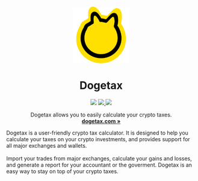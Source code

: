 <p align="center">
  <a href="#"></a>
  <p align="center">
   <img width="150" height="150" src="https://raw.githubusercontent.com/dogetax/.github/main/profile/dogetax_logo.png" alt="Dogetax logo">
  </p>
  <h1 align="center">
    <b>Dogetax</b>
  </h1>
<p align="center">
  <img src="https://img.shields.io/discord/1004054935471665264?label=Discord&color=5865F2" />
  <a href="https://twitter.com/dogetaxapp">
    <img src="https://img.shields.io/badge/Twitter-00acee?logo=dogetaxapp&logoColor=white" />
  </a>
  <img src="https://img.shields.io/static/v1?label=Stage&message=Alpha&color=2BB4AB" />
</p>
  <p align="center">
    Dogetax allows you to easily calculate your crypto taxes.
    <br />
    <a href="https://dogetax.com"><strong>dogetax.com »</strong></a>
  </p>
</p>
Dogetax is a user-friendly crypto tax calculator. It is designed to help you calculate your taxes on your crypto investments, and provides support for all major exchanges and wallets.
<br/>
<br/>
Import your trades from major exchanges, calculate your gains and losses, and generate a report for your accountant or the goverment. Dogetax is an easy way to stay on top of your crypto taxes.
